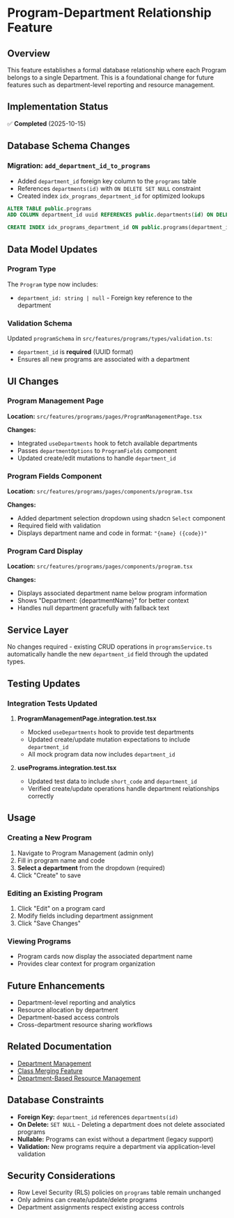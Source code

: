 # Program-Department Relationship Feature

## Overview
This feature establishes a formal database relationship where each Program belongs to a single Department. This is a foundational change for future features such as department-level reporting and resource management.

## Implementation Status
✅ **Completed** (2025-10-15)

## Database Schema Changes

### Migration: `add_department_id_to_programs`
- Added `department_id` foreign key column to the `programs` table
- References `departments(id)` with `ON DELETE SET NULL` constraint
- Created index `idx_programs_department_id` for optimized lookups

```sql
ALTER TABLE public.programs
ADD COLUMN department_id uuid REFERENCES public.departments(id) ON DELETE SET NULL;

CREATE INDEX idx_programs_department_id ON public.programs(department_id);
```

## Data Model Updates

### Program Type
The `Program` type now includes:
- `department_id: string | null` - Foreign key reference to the department

### Validation Schema
Updated `programSchema` in `src/features/programs/types/validation.ts`:
- `department_id` is **required** (UUID format)
- Ensures all new programs are associated with a department

## UI Changes

### Program Management Page
**Location:** `src/features/programs/pages/ProgramManagementPage.tsx`

**Changes:**
- Integrated `useDepartments` hook to fetch available departments
- Passes `departmentOptions` to `ProgramFields` component
- Updated create/edit mutations to handle `department_id`

### Program Fields Component
**Location:** `src/features/programs/pages/components/program.tsx`

**Changes:**
- Added department selection dropdown using shadcn `Select` component
- Required field with validation
- Displays department name and code in format: `"{name} ({code})"`

### Program Card Display
**Location:** `src/features/programs/pages/components/program.tsx`

**Changes:**
- Displays associated department name below program information
- Shows "Department: {departmentName}" for better context
- Handles null department gracefully with fallback text

## Service Layer
No changes required - existing CRUD operations in `programsService.ts` automatically handle the new `department_id` field through the updated types.

## Testing Updates

### Integration Tests Updated
1. **ProgramManagementPage.integration.test.tsx**
   - Mocked `useDepartments` hook to provide test departments
   - Updated create/update mutation expectations to include `department_id`
   - All mock program data now includes `department_id`

2. **usePrograms.integration.test.tsx**
   - Updated test data to include `short_code` and `department_id`
   - Verified create/update operations handle department relationships correctly

## Usage

### Creating a New Program
1. Navigate to Program Management (admin only)
2. Fill in program name and code
3. **Select a department** from the dropdown (required)
4. Click "Create" to save

### Editing an Existing Program
1. Click "Edit" on a program card
2. Modify fields including department assignment
3. Click "Save Changes"

### Viewing Programs
- Program cards now display the associated department name
- Provides clear context for program organization

## Future Enhancements
- Department-level reporting and analytics
- Resource allocation by department
- Department-based access controls
- Cross-department resource sharing workflows

## Related Documentation
- [Department Management](../user-guide.md#department-management)
- [Class Merging Feature](./class-merging.md)
- [Department-Based Resource Management](./department-based-resource-management.md)

## Database Constraints
- **Foreign Key:** `department_id` references `departments(id)`
- **On Delete:** `SET NULL` - Deleting a department does not delete associated programs
- **Nullable:** Programs can exist without a department (legacy support)
- **Validation:** New programs require a department via application-level validation

## Security Considerations
- Row Level Security (RLS) policies on `programs` table remain unchanged
- Only admins can create/update/delete programs
- Department assignments respect existing access controls
